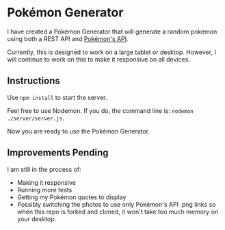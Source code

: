 # Pokémon Generator

I have created a Pokémon Generator that will generate a random pokemon using both a REST API and [Pokémon's API](https://pokeapi.co/).

Currently, this is designed to work on a large tablet or desktop. However, I will continue to work on this to make it responsive on all devices.

## Instructions

Use `npm install` to start the server.

Feel free to use Nodemon. If you do, the command line is: `nodemon ./server/server.js`.

Now you are ready to use the Pokémon Generator.

## Improvements Pending

I am still in the process of:

- Making it responsive
- Running more tests
- Getting my Pokémon quotes to display
- Possibly switching the photos to use only Pokémon's API .png links so when this repo is forked and cloned, it won't take too much memory on your desktop.